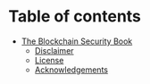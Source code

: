 # Table of contents

- [The Blockchain Security Book](README.md)
  - [Disclaimer](appendices/disclaimer.md)
  - [License](appendices/license.md)
  - [Acknowledgements](appendices/acknowledgements.md)
